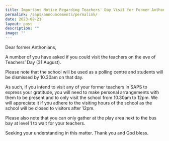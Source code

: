 ```yaml
---
title: Important Notice Regarding Teachers' Day Visit for Former Anthonians
permalink: /saps/announcements/permalink/
date: 2023-08-21
layout: post
description: ""
image: ""
---
```

Dear former Anthonians,

A number of you have asked if you could visit the teachers on the eve of Teachers’  Day (31 August). 

Please note that the school will be used as a polling centre and students will be dismissed by 10.30am on that day.

As such, if you intend to visit any of your former teachers in SAPS to express your gratitude, you will need to make personal arrangements with them to be present and to only visit the school from 10.30am to 12pm. We will appreciate it if you adhere to the visiting hours of the school as the school will be closed to visitors after 12pm. 

Please also note that you can only gather at the play area next to the bus bay at level 1 to wait for your teachers. 

Seeking your understanding in this matter. Thank you and God bless.